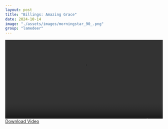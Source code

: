 ```yaml
---
layout: post
title: "Billings: Amazing Grace"
date: 2024-10-14
image: "./assets/images/morningstar_90_.png"
group: "lamedeer"
---
```


<style>
	.image_360 {
		text-align: center;
		width: 100%;
		aspect-ratio: 2/1;
		background-color: black;
		display: flex;
		justify-content: center;
		align-items: center;
		overflow: hidden;
	}
	
	.image_360 img {
		width: 100%;
		height: 100%; 
	}
</style>

<div class="image_360">
<video width="640" height="360" controls>
  <source src="{{ site.baseurl }}/assets/video/AMAZING GRACE V1.0.mp4" type="video/mp4">
  Your browser does not support the video tag.
</video>
</div>

<a href="{{ site.baseurl }}/assets/video/AMAZING GRACE V1.0.mp4" download="AMAZING GRACE V1.0.mp4">
  Download Video
</a>
